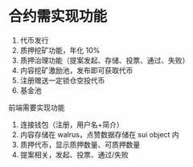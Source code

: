 # 合约需实现功能

1. 代币发行
2. 质押挖矿功能，年化 10%
3. 质押治理功能（提案发起、存储、投票、通过、失败）
4. 内容挖矿激励池，发布即可获取代币
5. 注册赠送一定锁仓空投代币
6. 基金池

前端需要实现功能

1. 连接钱包（注册，用户名+简介）
2. 内容存储在 walrus，点赞数据存储在 sui object 内
3. 质押代币，显示质押数量、可质押数量
4. 提案相关，发起、投票、通过/失败
